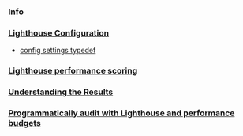 ### Info

### [Lighthouse Configuration](https://github.com/GoogleChrome/lighthouse/blob/master/docs/configuration.md)
* [config settings typedef](https://github.com/GoogleChrome/lighthouse/blob/575e29b8b6634bfb280bc820efea6795f3dd9017/types/externs.d.ts#L141-L186)
### [Lighthouse performance scoring](https://web.dev/performance-scoring/)
### [Understanding the Results](https://github.com/GoogleChrome/lighthouse/blob/master/docs/understanding-results.md)
### [Programmatically audit with Lighthouse and performance budgets](https://dev.to/jamescryer/programmatically-audit-with-lighthouse-and-performance-budgets-9kb)
